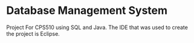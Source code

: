 # Database Management System

Project For CPS510 using SQL and Java.
The IDE that was used to create the project is Eclipse.
